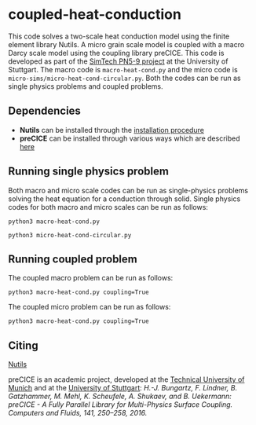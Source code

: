 # coupled-heat-conduction

This code solves a two-scale heat conduction model using the finite element library Nutils. A micro grain scale model is coupled with a macro Darcy scale model using the coupling library preCICE. This code is developed as part of the [SimTech PN5-9 project](https://www.simtech.uni-stuttgart.de/exc/research/pn/pn5/pn5-9/) at the University of Stuttgart. The macro code is `macro-heat-cond.py` and the micro code is `micro-sims/micro-heat-cond-circular.py`. Both the codes can be run as single physics problems and coupled problems.

## Dependencies

* **Nutils** can be installed through the [installation procedure](http://www.nutils.org/en/latest/intro/#installation)
* **preCICE** can be installed through various ways which are described [here](https://precice.org/installation-overview.html)

## Running single physics problem

Both macro and micro scale codes can be run as single-physics problems solving the heat equation for a conduction through solid. Single physics codes for both macro and micro scales can be run as follows:

```(python)
python3 macro-heat-cond.py
```

```(python)
python3 micro-heat-cond-circular.py
```

## Running coupled problem

The coupled macro problem can be run as follows:

```(python)
python3 macro-heat-cond.py coupling=True
```

The coupled micro problem can be run as follows:

```(python)
python3 macro-heat-cond.py coupling=True
```

## Citing

[Nutils](https://zenodo.org/record/4071707)

preCICE is an academic project, developed at the [Technical University of Munich](https://www5.in.tum.de/) and at the [University of Stuttgart](https://www.ipvs.uni-stuttgart.de/): *H.-J. Bungartz, F. Lindner, B. Gatzhammer, M. Mehl, K. Scheufele, A. Shukaev, and B. Uekermann: preCICE - A Fully Parallel Library for Multi-Physics Surface Coupling. Computers and Fluids, 141, 250–258, 2016.*
